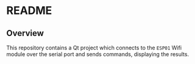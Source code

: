 # README

## Overview

This repository contains a Qt project which connects to the `ESP01` Wifi module over the serial port and sends commands, displaying the results.

